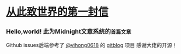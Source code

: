 # [从此致世界的第一封信](https://github.com/ChiricoSAMA/Midnight_Blog/issues/2)

### Hello,world!  此为Midnight文章系统的`首篇文章`
Github issues后端参考了 [@yihong0618](https://github.com/yihong0618) 的 [gitblog](https://github.com/yihong0618/gitblog) 项目
感谢大佬的开源！